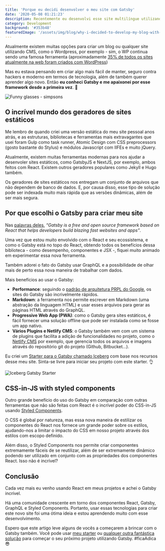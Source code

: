 ```yaml
---
title: 'Porque eu decidi desenvolver o meu site com Gatsby'
date: '2020-05-08 01:21:23'
description: Recentemente eu desenvolvi esse site multilíngue utilizando Gatsby com Netlify CMS e neste artigo vou te contar o porquê eu decidi usar essa tecnologia.
category: Development
background: '#353b48'
featuredImage: '/assets/img/blog/why-i-decided-to-develop-my-blog-with-gatsbyjs.jpg'
---
```


Atualmente existem muitas opções para criar um blog ou qualquer site utilizando CMS, como o Wordpress, por exemplo - sim, o WP continua sendo uma famosa ferramenta (aproximadamente [35% de todos os sites atualmente na web foram criados com WordPress](https://w3techs.com/technologies/details/cm-wordpress))

Mas eu estava pensando em criar algo mais fácil de manter, seguro contra hackers e moderno em termos de tecnologia, além de também querer aprender algo novo. Então **eu conheci Gatsby e me apaixonei por esse framework desde a primeira vez**. 💖

![Funny glasses - simpsons](https://media.giphy.com/media/YABz3fRfUFuec/giphy.gif)

## O incrível mundo dos geradores de sites estáticos

Me lembro de quando criei uma versão estática do meu site pessoal anos atrás, e as estruturas, bibliotecas e ferramentas mais extravagantes que usei foram Gulp como task runner, Atomic Design com CSS preprocessors (gosto bastante do Stylus) e módulos Javascript com IIFEs e muito jQuery.

Atualmente, existem muitas ferramentas modernas para nos ajudar a desenvoler sites estáticos, como GatsbyJS e NextJS, por exemplo, ambos feitos com React. Existem outros geradores populares como Jekyll e Hugo também.

Os geradores de sites estáticos nos entregam um conjunto de arquivos que não dependem de banco de dados. E, por causa disso, esse tipo de solução pode ser indexada muito mais rápida que as versões dinâmicas, além de ser mais segura.

## Por que escolhi o Gatsby para criar meu site

Nas [palavras deles](https://www.gatsbyjs.org/), _“Gatsby is a free and open source framework based on React that helps developers build blazing fast websites and apps”_.

Uma vez que estou muito envolvido com o React e seu ecossistema, e como o Gatsby está no topo do React, obtendo todos os benefícios dessa biblioteca - como desempenho, componentes e JSX -, fiquei muito animado em experimentar essa nova ferramenta.

Também adorei o fato do Gatsby usar GraphQL e a possibilidade de olhar mais de perto essa nova maneira de trabalhar com dados.

Mais benefícios ao usar o Gatsby:

- **Performance**: seguindo o [padrão de arquitetura PRPL do Google](https://www.gatsbyjs.org/docs/prpl-pattern/), os sites do Gatsby são incrivelmente rápidos.
- **Markdown**: a ferramenta nos permite escrever em Markdown (uma abstração da linguagem HTML) e usar esses arquivos para gerar as páginas HTML através do GraphQL.
- **Progressive Web App (PWA)**: como o Gatsby gera sites estáticos, é fácil fornecer uma solução offline que pode ser instalada como se fosse um app nativo.
- **Vários Plugins e Netlify CMS**: o Gatsby também vem com um sistema de plugins que facilita a adição de funcionalidades no projeto, como o [Netlify CMS](https://www.netlifycms.org/) por exemplo, que gerencia todos os arquivos e imagens através do repositório git do projeto (Github, Bitbucket...).

Eu criei um [Starter para o Gatsby chamado Iceberg](https://www.gatsbyjs.org/starters/diogorodrigues/iceberg-gatsby-multilang/) com base nos recursos desse meu site. Sinta-se livre para iniciar seu projeto com este starter. 👌

![Iceberg Gatsby Starter](https://dev-to-uploads.s3.amazonaws.com/i/yaue80223l6mllliy0nm.png)

## CSS-in-JS with styled components

Outro grande benefício do uso do Gatsby em comparação com outras ferramentas que não são feitas com React é o incrível poder do CSS-in-JS usando [Styled Components](https://www.styled-components.com/).

O CSS é global por natureza, mas essa nova maneira de estilizar os componentes do React nos fornece um grande poder sobre os estilos, ajudando-nos a limitar o impacto do CSS em nosso projeto através dos estilos com escopo definido.

Além disso, o Styled Components nos permite criar componentes extremamente fáceis de se reutilizar, além de ser extremamente dinâmico podendo ser utilizado em conjunto com as propriedades dos componentes React. Isso não é incrível?

## Conclusão

Cada vez mais eu venho usando React em meus projetos e achei o Gatsby incrível.

Há uma comunidade crescente em torno dos componentes React, Gatsby, GraphQL e Styled Components. Portanto, usar essas tecnologias para criar este novo site foi uma ótima ideia e estou aprendendo muito com esse desenvolvimento.

Espero que este artigo leve alguns de vocês a começarem a brincar com o Gatsby também. Você pode usar [meu starter](https://www.gatsbyjs.org/starters/diogorodrigues/iceberg-gatsby-multilang/) ou [qualquer outra fantástica solução](https://www.gatsbyjs.org/starters?v=2) para começar o seu próximo projeto utilizando Gatsby. #ficaAdica 😎



